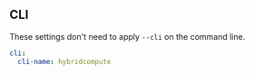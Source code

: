 ## CLI

These settings don't need to apply `--cli` on the command line.

``` yaml
cli:
  cli-name: hybridcompute
```